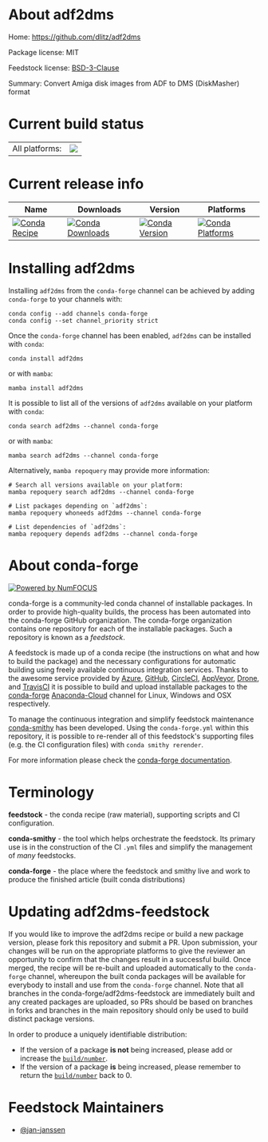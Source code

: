 About adf2dms
=============

Home: https://github.com/dlitz/adf2dms

Package license: MIT

Feedstock license: [BSD-3-Clause](https://github.com/conda-forge/adf2dms-feedstock/blob/main/LICENSE.txt)

Summary: Convert Amiga disk images from ADF to DMS (DiskMasher) format

Current build status
====================


<table><tr><td>All platforms:</td>
    <td>
      <a href="https://dev.azure.com/conda-forge/feedstock-builds/_build/latest?definitionId=16820&branchName=main">
        <img src="https://dev.azure.com/conda-forge/feedstock-builds/_apis/build/status/adf2dms-feedstock?branchName=main">
      </a>
    </td>
  </tr>
</table>

Current release info
====================

| Name | Downloads | Version | Platforms |
| --- | --- | --- | --- |
| [![Conda Recipe](https://img.shields.io/badge/recipe-adf2dms-green.svg)](https://anaconda.org/conda-forge/adf2dms) | [![Conda Downloads](https://img.shields.io/conda/dn/conda-forge/adf2dms.svg)](https://anaconda.org/conda-forge/adf2dms) | [![Conda Version](https://img.shields.io/conda/vn/conda-forge/adf2dms.svg)](https://anaconda.org/conda-forge/adf2dms) | [![Conda Platforms](https://img.shields.io/conda/pn/conda-forge/adf2dms.svg)](https://anaconda.org/conda-forge/adf2dms) |

Installing adf2dms
==================

Installing `adf2dms` from the `conda-forge` channel can be achieved by adding `conda-forge` to your channels with:

```
conda config --add channels conda-forge
conda config --set channel_priority strict
```

Once the `conda-forge` channel has been enabled, `adf2dms` can be installed with `conda`:

```
conda install adf2dms
```

or with `mamba`:

```
mamba install adf2dms
```

It is possible to list all of the versions of `adf2dms` available on your platform with `conda`:

```
conda search adf2dms --channel conda-forge
```

or with `mamba`:

```
mamba search adf2dms --channel conda-forge
```

Alternatively, `mamba repoquery` may provide more information:

```
# Search all versions available on your platform:
mamba repoquery search adf2dms --channel conda-forge

# List packages depending on `adf2dms`:
mamba repoquery whoneeds adf2dms --channel conda-forge

# List dependencies of `adf2dms`:
mamba repoquery depends adf2dms --channel conda-forge
```


About conda-forge
=================

[![Powered by
NumFOCUS](https://img.shields.io/badge/powered%20by-NumFOCUS-orange.svg?style=flat&colorA=E1523D&colorB=007D8A)](https://numfocus.org)

conda-forge is a community-led conda channel of installable packages.
In order to provide high-quality builds, the process has been automated into the
conda-forge GitHub organization. The conda-forge organization contains one repository
for each of the installable packages. Such a repository is known as a *feedstock*.

A feedstock is made up of a conda recipe (the instructions on what and how to build
the package) and the necessary configurations for automatic building using freely
available continuous integration services. Thanks to the awesome service provided by
[Azure](https://azure.microsoft.com/en-us/services/devops/), [GitHub](https://github.com/),
[CircleCI](https://circleci.com/), [AppVeyor](https://www.appveyor.com/),
[Drone](https://cloud.drone.io/welcome), and [TravisCI](https://travis-ci.com/)
it is possible to build and upload installable packages to the
[conda-forge](https://anaconda.org/conda-forge) [Anaconda-Cloud](https://anaconda.org/)
channel for Linux, Windows and OSX respectively.

To manage the continuous integration and simplify feedstock maintenance
[conda-smithy](https://github.com/conda-forge/conda-smithy) has been developed.
Using the ``conda-forge.yml`` within this repository, it is possible to re-render all of
this feedstock's supporting files (e.g. the CI configuration files) with ``conda smithy rerender``.

For more information please check the [conda-forge documentation](https://conda-forge.org/docs/).

Terminology
===========

**feedstock** - the conda recipe (raw material), supporting scripts and CI configuration.

**conda-smithy** - the tool which helps orchestrate the feedstock.
                   Its primary use is in the construction of the CI ``.yml`` files
                   and simplify the management of *many* feedstocks.

**conda-forge** - the place where the feedstock and smithy live and work to
                  produce the finished article (built conda distributions)


Updating adf2dms-feedstock
==========================

If you would like to improve the adf2dms recipe or build a new
package version, please fork this repository and submit a PR. Upon submission,
your changes will be run on the appropriate platforms to give the reviewer an
opportunity to confirm that the changes result in a successful build. Once
merged, the recipe will be re-built and uploaded automatically to the
`conda-forge` channel, whereupon the built conda packages will be available for
everybody to install and use from the `conda-forge` channel.
Note that all branches in the conda-forge/adf2dms-feedstock are
immediately built and any created packages are uploaded, so PRs should be based
on branches in forks and branches in the main repository should only be used to
build distinct package versions.

In order to produce a uniquely identifiable distribution:
 * If the version of a package **is not** being increased, please add or increase
   the [``build/number``](https://docs.conda.io/projects/conda-build/en/latest/resources/define-metadata.html#build-number-and-string).
 * If the version of a package **is** being increased, please remember to return
   the [``build/number``](https://docs.conda.io/projects/conda-build/en/latest/resources/define-metadata.html#build-number-and-string)
   back to 0.

Feedstock Maintainers
=====================

* [@jan-janssen](https://github.com/jan-janssen/)

